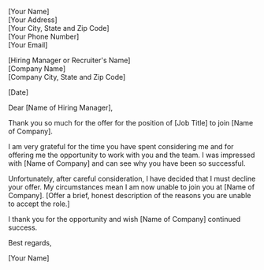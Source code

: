 [Your Name]  
[Your Address]  
[Your City, State and Zip Code]  
[Your Phone Number]  
[Your Email]

[Hiring Manager or Recruiter's Name]  
[Company Name]  
[Company City, State and Zip Code]

[Date]

Dear [Name of Hiring Manager],

Thank you so much for the offer for the position of [Job Title] to join [Name of Company].

I am very grateful for the time you have spent considering me and for offering me the opportunity to work with you and the team. I was impressed with [Name of Company] and can see why you have been so successful.

Unfortunately, after careful consideration, I have decided that I must decline your offer. My circumstances mean I am now unable to join you at [Name of Company]. [Offer a brief, honest description of the reasons you are unable to accept the role.]

I thank you for the opportunity and wish [Name of Company] continued success.

Best regards,

[Your Name]